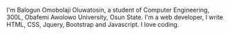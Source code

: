I'm Balogun Omobolaji Oluwatosin, a student of Computer Engineering, 300L, Obafemi Awolowo University, Osun State.
I'm a web developer, I write HTML, CSS, Jquery, Bootstrap and Javascript. I love coding.
